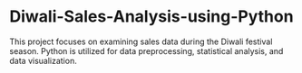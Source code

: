 # Diwali-Sales-Analysis-using-Python
This project focuses on examining sales data during the Diwali festival season. Python is utilized for data preprocessing, statistical analysis, and data visualization.
